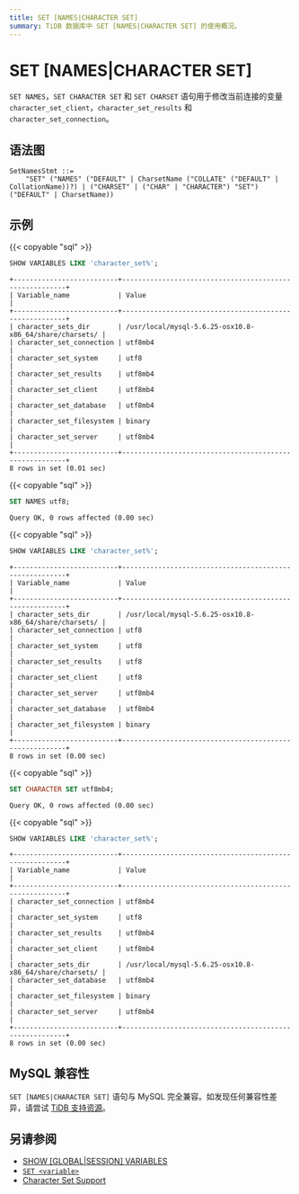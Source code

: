 ```yaml
---
title: SET [NAMES|CHARACTER SET]
summary: TiDB 数据库中 SET [NAMES|CHARACTER SET] 的使用概况。
---
```


# SET [NAMES|CHARACTER SET]

`SET NAMES`，`SET CHARACTER SET` 和 `SET CHARSET` 语句用于修改当前连接的变量 `character_set_client`，`character_set_results` 和 `character_set_connection`。

## 语法图

```ebnf+diagram
SetNamesStmt ::=
    "SET" ("NAMES" ("DEFAULT" | CharsetName ("COLLATE" ("DEFAULT" | CollationName))?) | ("CHARSET" | ("CHAR" | "CHARACTER") "SET") ("DEFAULT" | CharsetName))
```

## 示例

{{< copyable "sql" >}}

```sql
SHOW VARIABLES LIKE 'character_set%';
```

```
+--------------------------+--------------------------------------------------------+
| Variable_name            | Value                                                  |
+--------------------------+--------------------------------------------------------+
| character_sets_dir       | /usr/local/mysql-5.6.25-osx10.8-x86_64/share/charsets/ |
| character_set_connection | utf8mb4                                                |
| character_set_system     | utf8                                                   |
| character_set_results    | utf8mb4                                                |
| character_set_client     | utf8mb4                                                |
| character_set_database   | utf8mb4                                                |
| character_set_filesystem | binary                                                 |
| character_set_server     | utf8mb4                                                |
+--------------------------+--------------------------------------------------------+
8 rows in set (0.01 sec)
```

{{< copyable "sql" >}}

```sql
SET NAMES utf8;
```

```
Query OK, 0 rows affected (0.00 sec)
```

{{< copyable "sql" >}}

```sql
SHOW VARIABLES LIKE 'character_set%';
```

```
+--------------------------+--------------------------------------------------------+
| Variable_name            | Value                                                  |
+--------------------------+--------------------------------------------------------+
| character_sets_dir       | /usr/local/mysql-5.6.25-osx10.8-x86_64/share/charsets/ |
| character_set_connection | utf8                                                   |
| character_set_system     | utf8                                                   |
| character_set_results    | utf8                                                   |
| character_set_client     | utf8                                                   |
| character_set_server     | utf8mb4                                                |
| character_set_database   | utf8mb4                                                |
| character_set_filesystem | binary                                                 |
+--------------------------+--------------------------------------------------------+
8 rows in set (0.00 sec)
```

{{< copyable "sql" >}}

```sql
SET CHARACTER SET utf8mb4;
```

```
Query OK, 0 rows affected (0.00 sec)
```

{{< copyable "sql" >}}

```sql
SHOW VARIABLES LIKE 'character_set%';
```

```
+--------------------------+--------------------------------------------------------+
| Variable_name            | Value                                                  |
+--------------------------+--------------------------------------------------------+
| character_set_connection | utf8mb4                                                |
| character_set_system     | utf8                                                   |
| character_set_results    | utf8mb4                                                |
| character_set_client     | utf8mb4                                                |
| character_sets_dir       | /usr/local/mysql-5.6.25-osx10.8-x86_64/share/charsets/ |
| character_set_database   | utf8mb4                                                |
| character_set_filesystem | binary                                                 |
| character_set_server     | utf8mb4                                                |
+--------------------------+--------------------------------------------------------+
8 rows in set (0.00 sec)
```

## MySQL 兼容性

`SET [NAMES|CHARACTER SET]` 语句与 MySQL 完全兼容。如发现任何兼容性差异，请尝试 [TiDB 支持资源](/support.md)。

## 另请参阅

* [SHOW \[GLOBAL|SESSION\] VARIABLES](/sql-statements/sql-statement-show-variables.md)
* [`SET <variable>`](/sql-statements/sql-statement-set-variable.md)
* [Character Set Support](/character-set-and-collation.md)
